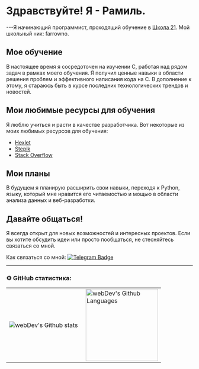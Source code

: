 # Здравствуйте!  Я - Рамиль.
---Я начинающий программист, проходящий обучение в [Школа 21](https://21-school.ru). Мой школьный ник: farrowno.

##  Мое обучение
В настоящее время я сосредоточен на изучении C, работая над рядом задач в рамках моего обучения. Я получил ценные навыки в области решения проблем и эффективного написания кода на С. В дополнение к этому, я стараюсь быть в курсе последних технологических трендов и новостей.

## Мои любимые ресурсы для обучения
Я люблю учиться и расти в качестве разработчика. Вот некоторые из моих любимых ресурсов для обучения:
- [Hexlet](https://ru.hexlet.io/courses/intro_to_git)
- [Stepik](https://welcome.stepik.org/ru)
- [Stack Overflow](https://stackoverflow.com/)

## Мои планы
В будущем я планирую расширить свои навыки, переходя к Python, языку, который мне нравится его читаемостью и мощью в области анализа данных и веб-разработки.

## Давайте общаться!
Я всегда открыт для новых возможностей и интересных проектов. Если вы хотите обсудить идеи или просто пообщаться, не стесняйтесь связаться со мной.

Как связаться со мной: [![Telegram Badge](https://img.shields.io/badge/-Ahtyamov_Ramil-blue?style=flat&logo=Telegram&logoColor=white)](https://t.me/Ahtyamov_Ramil)

---

### ⚙️ GitHub статистика:

<table>
  <tr>
    <td>
      <img align="left" src="http://github-readme-streak-stats.herokuapp.com?user=ahtamoff&theme=dark&background=000000" alt="webDev's Github stats" />
    </td>
    <td>
      <img height="195px" align="right" alt="webDev's Github Languages" src="https://github-readme-stats-sigma-five.vercel.app/api/top-langs/?username=ahtamoff&layout=compact&theme=vision-friendly-dark" />
    </td>
  </tr>
</table>

